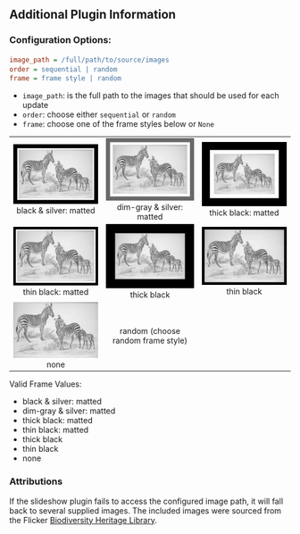 ## Additional Plugin Information

### Configuration Options:

```ini
image_path = /full/path/to/source/images
order = sequential | random
frame = frame style | random
```

* `image_path`: is the full path to the images that should be used for each update
* `order`: choose either `sequential` or `random`
* `frame`: choose one of the frame styles below or `None`

|  |  |  |
|:---:|:---:|:---:|
| <img src=./slideshow-framed-black_silver_matted.png><br />black & silver: matted | <img src=./slideshow-framed-dim_gray_and_silver_matted.png><br />dim-gray & silver: matted | <img src=./slideshow-framed-thick_black_matted.png><br />thick black: matted |
| <img src=./slideshow-framed-thin_black_matted.png><br />thin black: matted | <img src=./slideshow-framed-thick_black.png><br />thick black | <img src=./slideshow-framed-thin_black.png><br />thin black |
| <img src=./slideshow-framed-none.png><br />none | random (choose random frame style) |  |

Valid Frame Values:

* black & silver: matted
* dim-gray & silver: matted
* thick black: matted
* thin black: matted
* thick black
* thin black
* none


### Attributions

If the slideshow plugin fails to access the configured image path, it will fall back to several supplied images. The included images were sourced from the Flicker [Biodiversity Heritage Library](https://www.flickr.com/photos/61021753@N02/).


